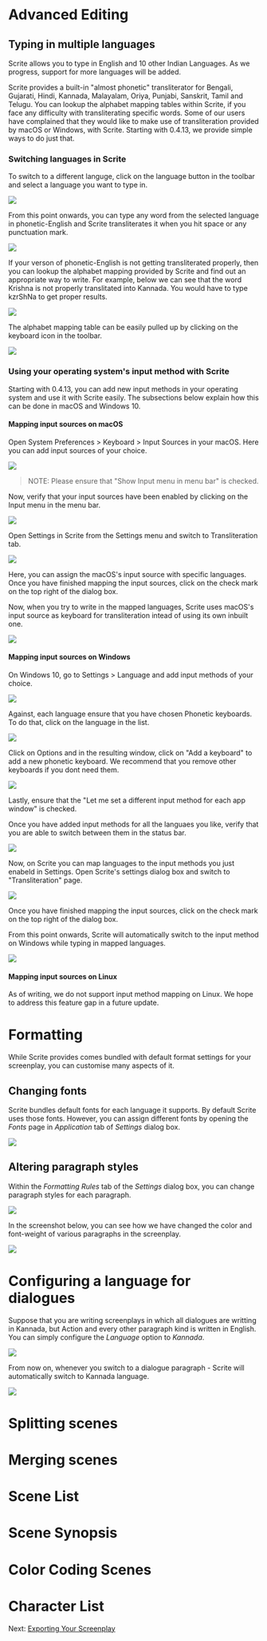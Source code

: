 # Advanced Editing

## Typing in multiple languages

Scrite allows you to type in English and 10 other Indian Languages. As we progress, support for more languages will be added.

Scrite provides a built-in "almost phonetic" transliterator for Bengali, Gujarati, Hindi, Kannada, Malayalam, Oriya, Punjabi, Sanskrit, Tamil and Telugu. You can lookup the alphabet mapping tables within Scrite, if you face any difficulty with transliterating specific words. Some of our users have complained that they would like to make use of transliteration provided by macOS or Windows, with Scrite. Starting with 0.4.13, we provide simple ways to do just that.

### Switching languages in Scrite

To switch to a different languge, click on the language button in the toolbar and select a language you want to type in.

![](screenshots/advanced-editing/001.jpg)

From this point onwards, you can type any word from the selected language in phonetic-English and Scrite transliterates it when you hit space or any punctuation mark.

![](screenshots/advanced-editing/002.jpg)

If your verson of phonetic-English is not getting transliterated properly, then you can lookup the alphabet mapping provided by Scrite and find out an appropriate way to write. For example, below we can see that the word Krishna is not properly translitated into Kannada. You would have to type kzrShNa to get proper results.

![](screenshots/advanced-editing/003.jpg)

The alphabet mapping table can be easily pulled up by clicking on the keyboard icon in the toolbar.

![](screenshots/advanced-editing/004.jpg)

### Using your operating system's input method with Scrite

Starting with 0.4.13, you can add new input methods in your operating system and use it with Scrite easily. The subsections below explain how this can be done in macOS and Windows 10.

#### Mapping input sources on macOS

Open System Preferences > Keyboard > Input Sources in your macOS. Here you can add input sources of your choice.

![](screenshots/advanced-editing/005.jpg)

> NOTE: Please ensure that "Show Input menu in menu bar" is checked.

Now, verify that your input sources have been enabled by clicking on the Input menu in the menu bar.

![](screenshots/advanced-editing/006.jpg)

Open Settings in Scrite from the Settings menu and switch to Transliteration tab.

![](screenshots/advanced-editing/007.jpg)

Here, you can assign the macOS's input source with specific languages. Once you have finished mapping the input sources, click on the check mark on the top right of the dialog box.

Now, when you try to write in the mapped languages, Scrite uses macOS's input source as keyboard for transliteration intead of using its own inbuilt one.

![](screenshots/advanced-editing/008.jpg)

#### Mapping input sources on Windows

On Windows 10, go to Settings > Language and add input methods of your choice.

![](screenshots/advanced-editing/009.jpg)

Against, each language ensure that you have chosen Phonetic keyboards. To do that, click on the language in the list.

![](screenshots/advanced-editing/010.jpg)

Click on Options and in the resulting window, click on "Add a keyboard" to add a new phonetic keyboard. We recommend that you remove other keyboards if you dont need them.

![](screenshots/advanced-editing/011.jpg)

Lastly, ensure that the "Let me set a different input method for each app window" is checked.

Once you have added input methods for all the languaes you like, verify that you are able to switch between them in the status bar.

![](screenshots/advanced-editing/012.jpg)

Now, on Scrite you can map languages to the input methods you just enabeld in Settings. Open Scrite's settings dialog box and switch to "Transliteration" page.

![](screenshots/advanced-editing/013.jpg)

Once you have finished mapping the input sources, click on the check mark on the top right of the dialog box. 

From this point onwards, Scrite will automatically switch to the input method on Windows while typing in mapped languages.

![](screenshots/advanced-editing/014.jpg)

#### Mapping input sources on Linux

As of writing, we do not support input method mapping on Linux. We hope to address this feature gap in a future update.

# Formatting

While Scrite provides comes bundled with default format settings for your screenplay, you can customise many aspects of it. 

## Changing fonts

Scrite bundles default fonts for each language it supports. By default Scrite uses those fonts. However, you can assign different fonts by opening the *Fonts* page in *Application* tab of *Settings* dialog box.

![](screenshots/advanced-editing/015.jpg)

## Altering paragraph styles

Within the *Formatting Rules* tab of the *Settings* dialog box, you can change paragraph styles for each paragraph.

![](screenshots/advanced-editing/016.jpg)

In the screenshot below, you can see how we have changed the color and font-weight of various paragraphs in the screenplay.

![](screenshots/advanced-editing/017.jpg)

# Configuring a language for dialogues

Suppose that you are writing screenplays in which all dialogues are writting in Kannada, but Action and every other paragraph kind is written in English. You can simply configure the *Language* option to *Kannada*.

![](screenshots/advanced-editing/018.jpg)

From now on, whenever you switch to a dialogue paragraph - Scrite will automatically switch to Kannada language.

![](screenshots/advanced-editing/019.jpg)

# Splitting scenes

# Merging scenes

# Scene List

# Scene Synopsis

# Color Coding Scenes

# Character List


Next: [Exporting Your Screenplay](export.md)